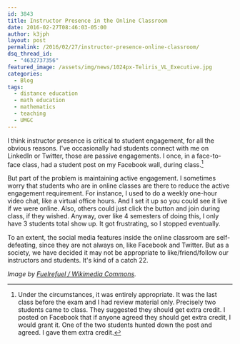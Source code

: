 ```yaml
---
id: 3843
title: Instructor Presence in the Online Classroom
date: 2016-02-27T08:46:03-05:00
author: k3jph
layout: post
permalink: /2016/02/27/instructor-presence-online-classroom/
dsq_thread_id:
  - "4632737356"
featured_image: /assets/img/news/1024px-Teliris_VL_Executive.jpg
categories:
  - Blog
tags:
  - distance education
  - math education
  - mathematics
  - teaching
  - UMGC
---
```

I think instructor presence is critical to student engagement, for all the obvious reasons.  I've occasionally had students connect with me on LinkedIn or Twitter, those are passive engagements.  I once, in a face-to-face class, had a student post on my Facebook wall, during class.[^ec]

But part of the problem is maintaining active engagement.  I sometimes worry that students who are in online classes are there to reduce the active engagement requirement.  For instance, I used to do a weekly one-hour video chat, like a virtual office hours.  And I set it up so you could see it live if we were online.  Also, others could just click the button and join during class, if they wished.  Anyway, over like 4 semesters of doing this, I only have 3 students total show up.  It got frustrating, so I stopped eventually.

To an extent, the social media features inside the online classroom are self-defeating, since they are not always on, like Facebook and Twitter.  But as a society, we have decided it may not be appropriate to like/friend/follow our instructors and students.  It's kind of a catch 22.

[^ec]: Under the circumstances, it was entirely appropriate.  It was the last class before the exam and I had review material only.  Precisely two students came to class.  They suggested they should get extra credit.  I posted on Facebook that if anyone agreed they should get extra credit, I would grant it.  One of the two students hunted down the post and agreed.  I gave them extra credit.

_Image by [Fuelrefuel / Wikimedia Commons](https://commons.wikimedia.org/wiki/File:Teliris_VL_Executive.jpg)._

